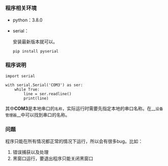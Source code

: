 ### 程序相关环境

- python：3.8.0

- serial：

    安装最新版本就可以。

    ```
    pip install pyserial
    ```

    



### 程序说明

```
import serial

with serial.Serial('COM3') as ser:
	while True:
		line = ser.readline()
		print(line)

```

其中**COM3**是本地串口的`名称`，实际运行时需要先指定本地的串口名称。在__`设备管理器`__中可以找到串口的名称。



### 问题

程序只能在所有情况都正常的情况下运行，所以会有很多bug。比如：

1. 错误捕获以及处理
2. 黑窗口运行，要退出程序只能关闭黑窗口